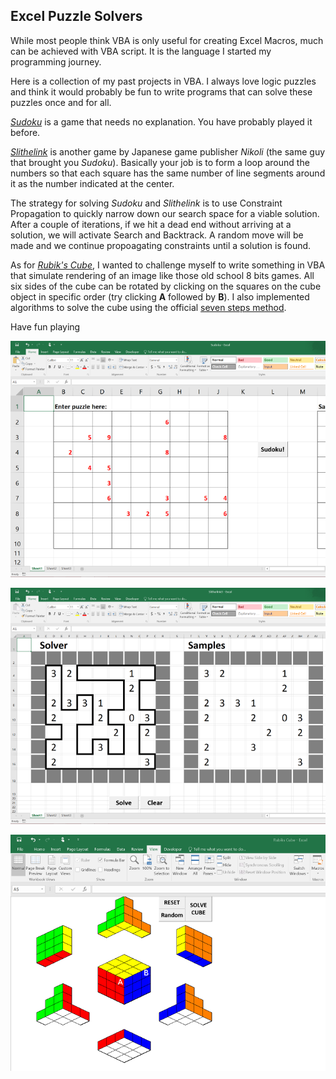 ## Excel Puzzle Solvers
While most people think VBA is only useful for creating Excel Macros, much can be achieved with VBA script. It is the language I started my programming journey.

Here is a collection of my past projects in VBA. I always love logic puzzles and think it would probably be fun to write programs that can solve these puzzles once and for all.

[*Sudoku*](https://en.wikipedia.org/wiki/Sudoku) is a game that needs no explanation. You have probably played it before.

[*Slithelink*](https://en.wikipedia.org/wiki/Slitherlink) is another game by Japanese game publisher *Nikoli* (the same guy that brought you *Sudoku*). Basically your job is to form a loop around the numbers so that each square has the same number of line segments around it as the number indicated at the center.

The strategy for solving *Sudoku* and *Slithelink* is to use Constraint Propagation to quickly narrow down our search space for a viable solution. After a couple of iterations, if we hit a dead end without arriving at a solution, we will activate Search and Backtrack. A random move will be made and we continue propoagating constraints until a solution is found.  

As for [*Rubik's Cube*](https://en.wikipedia.org/wiki/Rubik%27s_Cube), I wanted to challenge myself to write something in VBA that simulate rendering of an image like those old school 8 bits games. All six sides of the cube can be rotated by clicking on the squares on the cube object in specific order (try clicking **A** followed by **B**). I also implemented algorithms to solve the cube using the official [seven steps method](http://www.hasbro.com/common/documents/dad2884a1c4311ddbd0b0800200c9a66/F28679A65056900B1029C7B903D50B13.pdf).

Have fun playing

![Sudoku](Img/Sudoku.PNG)

![Slithelink](Img/Slithelink.PNG)

![Rubik's Cube](Img/RubiksCube.PNG)
